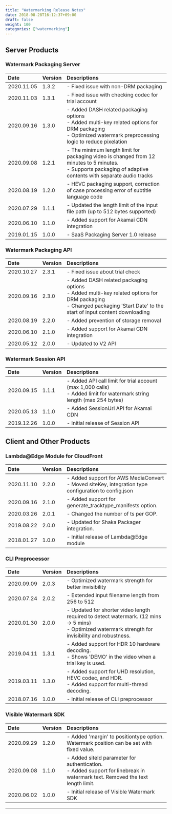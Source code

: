 ```yaml
---
title: "Watermarking Release Notes"
date: 2018-08-28T16:12:37+09:00
draft: false
weight: 100
categories: ["watermarking"]
---
```


## Server Products

### Watermark Packaging Server

|Date |Version |Descriptions |
|:---|:---|:---|
| 2020.11.05 | 1.3.2 |- Fixed issue with non-DRM packaging|
| 2020.11.03 | 1.3.1 |- Fixed issue with checking codec for trial account|
| 2020.09.16 | 1.3.0 |- Added DASH related packaging options <br>- Added multi-key related options for DRM packaging<br>- Optimized watermark preprocessing logic to reduce pixelation|
| 2020.09.08 | 1.2.1 |- The minimum length limit for packaging video is changed from 12 minutes to 5 minutes.<br>- Supports packaging of adaptive contents with separate audio tracks|
| 2020.08.19 | 1.2.0 |- HEVC packaging support, correction of case processing error of subtitle language code|
| 2020.07.29 | 1.1.1 |- Updated the length limit of the input file path (up to 512 bytes supported)
| 2020.06.10 | 1.1.0 |- Added support for Akamai CDN integration|
| 2019.01.15 | 1.0.0 |- SaaS Packaging Server 1.0 release|

### Watermark Packaging API

|Date |Version |Descriptions |
|:---|:---|:---|
| 2020.10.27 | 2.3.1 |- Fixed issue about trial check |
| 2020.09.16 | 2.3.0 |- Added DASH related packaging options <br>- Added multi-key related options for DRM packaging<br>- Changed packaging 'Start Date' to the start of input content downloading |
| 2020.08.19 | 2.2.0 |- Added prevention of storage removal|
| 2020.06.10 | 2.1.0 |- Added support for Akamai CDN integration|
| 2020.05.12 | 2.0.0 |- Updated to V2 API |

### Watermark Session API

|Date |Version |Descriptions |
|:---|:---|:---|
| 2020.09.15 | 1.1.1 |- Added API call limit for trial account (max 1,000 calls)<br>- Added limit for watermark string length (max 254 bytes) |
| 2020.05.13 | 1.1.0 |- Added SessionUrl API for Akamai CDN |
| 2019.12.26 | 1.0.0 |- Initial release of Session API |

## Client and Other Products

### Lambda@Edge Module for CloudFront 

|Date |Version |Descriptions |
|:---|:---|:---|
| 2020.11.10 | 2.2.0 |- Added support for AWS MediaConvert<br>- Moved siteKey, integration type configuration to config.json |
| 2020.09.16 | 2.1.0 |- Added support for generate_tracktype_manifests option. |
| 2020.03.26 | 2.0.1 |- Changed the number of ts per GOP. |
| 2019.08.22 | 2.0.0 |- Updated for Shaka Packager integration. |
| 2018.01.27 | 1.0.0 |- Initial release of Lambda@Edge module |

### CLI Preprocessor

|Date |Version |Descriptions |
|:---|:---|:---|
| 2020.09.09 | 2.0.3 |- Optimized watermark strength for better invisibility|
| 2020.07.24 | 2.0.2 |- Extended input filename length from 256 to 512 |
| 2020.01.30 | 2.0.0 |- Updated for shorter video length required to detect watermark. (12 mins -> 5 mins)<br>- Optimized watermark strength for invisibility and robustness.|
| 2019.04.11 | 1.3.1 |- Added support for HDR 10 hardware decoding.<br>- Shows 'DEMO' in the video when a trial key is used. |
| 2019.03.11 | 1.3.0 |- Added support for UHD resolution, HEVC codec, and HDR.<br>- Added support for multi-thread decoding. |
| 2018.07.16 | 1.0.0 |- Initial release of CLI preprocessor |

### Visible Watermark SDK

|Date |Version |Descriptions |
|:---|:---|:---|
| 2020.09.29 | 1.2.0 |- Added 'margin' to positiontype option. Watermark position can be set with fixed value.|
| 2020.09.08 | 1.1.0 |- Added siteId parameter for authentication.<br>- Added support for linebreak in watermark text. Removed the text length limit. |
| 2020.06.02 | 1.0.0 |- Initial release of Visible Watermark SDK|

***